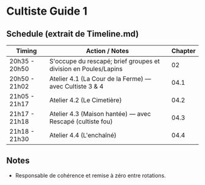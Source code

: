 # Cultiste Guide 1

## Schedule (extrait de Timeline.md)

| Timing        | Action / Notes                                                  | Chapter |
| ------------- | --------------------------------------------------------------- | ------- |
| 20h35 - 20h50 | S'occupe du rescapé; brief groupes et division en Poules/Lapins | 02      |
| 20h50 - 21h02 | Atelier 4.1 (La Cour de la Ferme) — avec Cultiste 3 & 4         | 04.1    |
| 21h05 - 21h17 | Atelier 4.2 (Le Cimetière)                                      | 04.2    |
| 21h17 - 21h18 | Atelier 4.3 (Maison hantée) — avec Rescapé (cultiste fou)       | 04.3    |
| 21h18 - 21h30 | Atelier 4.4 (L'enchaîné)                                        | 04.4    |

## Notes

- Responsable de cohérence et remise à zéro entre rotations.
